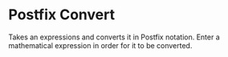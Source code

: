 # Postfix Convert
Takes an expressions and converts it in Postfix notation. Enter a mathematical expression in order for it to be converted. 
